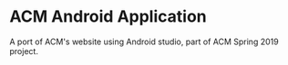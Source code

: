 # ACM Android Application

A port of ACM's website using Android studio, part of ACM Spring 2019 project.

